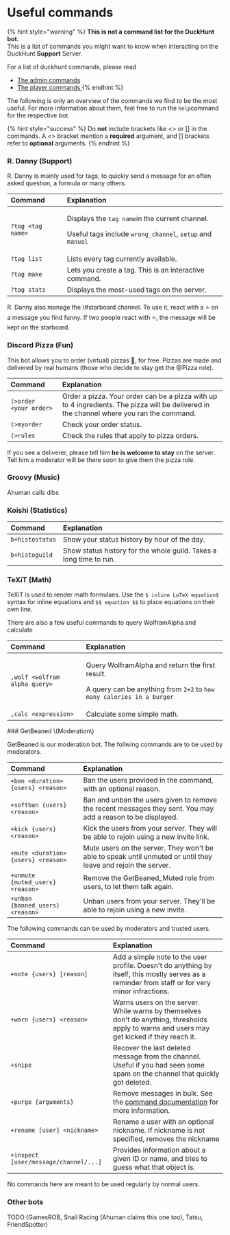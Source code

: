 # Useful commands

{% hint style="warning" %}
**This is not a command list for the DuckHunt bot.**  
This is a list of commands you might want to know when interacting on the DuckHunt **Support** Server.

For a list of duckhunt commands, please read

* [The admin commands](../bot-administration/admin-commands.md)
* [The player commands ](../players-guide/player-commands.md)
{% endhint %}

The following is only an overview of the commands we find to be the most useful. For more information about them, feel free to run the `help`command for the respective bot.

{% hint style="success" %}
Do **not** include brackets like &lt;&gt; or \[\] in the commands. A &lt;&gt; bracket mention a **required** argument, and \[\] brackets refer to **optional** arguments.
{% endhint %}

### R. Danny \(Support\)

R. Danny is mainly used for tags, to quickly send a message for an often asked question, a formula or many others.

<table>
  <thead>
    <tr>
      <th style="text-align:left">Command</th>
      <th style="text-align:left">Explanation</th>
    </tr>
  </thead>
  <tbody>
    <tr>
      <td style="text-align:left"><code>?tag &lt;tag name&gt;</code>
      </td>
      <td style="text-align:left">
        <p>Displays the <code>tag name</code>in the current channel.</p>
        <p>Useful tags include <code>wrong_channel</code>, <code>setup</code> and <code>manual</code>
        </p>
      </td>
    </tr>
    <tr>
      <td style="text-align:left"><code>?tag list</code>
      </td>
      <td style="text-align:left">Lists every tag currently available.</td>
    </tr>
    <tr>
      <td style="text-align:left"><code>?tag make</code>
      </td>
      <td style="text-align:left">Lets you create a tag. This is an interactive command.</td>
    </tr>
    <tr>
      <td style="text-align:left"><code>?tag stats</code>
      </td>
      <td style="text-align:left">Displays the most-used tags on the server.</td>
    </tr>
  </tbody>
</table>R. Danny also manage the \#starboard channel. To use it, react with a ⭐️ on a message you find funny. If two people react with ⭐️, the message will be kept on the starboard.

### Discord Pizza \(Fun\)

This bot allows you to order \(virtual\) pizzas 🍕, for free. Pizzas are made and delivered by real humans \(those who decide to stay get the @Pizza role\).

| Command | Explanation |
| :--- | :--- |
| `(>order <your order>` | Order a pizza. Your order can be a pizza with up to 4 ingredients. The pizza will be delivered in the channel where you ran the command. |
| `(>myorder` | Check your order status. |
| `(>rules` | Check the rules that apply to pizza orders. |

If you see a deliverer, please tell him **he is welcome to stay** on the server. Tell him a moderator will be there soon to give them the pizza role.

### Groovy \(Music\)

Ahuman calls dibs

### Koishi \(Statistics\)

| Command | Explanation |
| :--- | :--- |
| `b+histostatus` | Show your status history by hour of the day. |
| `b+histoguild` | Show status history for the whole guild. Takes a long time to run. |

### TeXiT \(Math\)

TeXiT is used to render math formulaes. Use the `$ inline LaTeX equation$` syntax for inline equations and `$$ equation $$` to place equations on their own line.

There are also a few useful commands to query WolframAlpha and calculate 

<table>
  <thead>
    <tr>
      <th style="text-align:left">Command</th>
      <th style="text-align:left">Explanation</th>
    </tr>
  </thead>
  <tbody>
    <tr>
      <td style="text-align:left"><code>,wolf &lt;wolfram alpha query&gt;</code>
      </td>
      <td style="text-align:left">
        <p>Query WolframAlpha and return the first result.</p>
        <p>A query can be anything from <code>2+2</code> to <code>how many calories in a burger</code>
        </p>
      </td>
    </tr>
    <tr>
      <td style="text-align:left"><code>,calc &lt;expression&gt;</code> 
      </td>
      <td style="text-align:left">Calculate some simple math.</td>
    </tr>
  </tbody>
</table>### GetBeaned \(Moderation\)

GetBeaned is our moderation bot. The follwing commands are to be used by moderators.

| Command | Explanation |
| :--- | :--- |
| `+ban <duration> {users} <reason>` | Ban the users provided in the command, with an optional reason. |
| `+softban {users} <reason>` | Ban and unban the users given to remove the recent messages they sent. You may add a reason to be displayed. |
| `+kick {users} <reason>` | Kick the users from your server. They will be able to rejoin using a new invite link. |
| `+mute <duration> {users} <reason>` | Mute users on the server. They won't be able to speak until unmuted or until they leave and rejoin the server. |
| `+unmute {muted_users} <reason>` | Remove the GetBeaned\_Muted role from users, to let them talk again. |
| `+unban {banned_users} <reason>` | Unban users from your server. They'll be able to rejoin using a new invite. |

The following commands can be used by moderators and trusted users.

| Command | Explanation |
| :--- | :--- |
| `+note {users} [reason]` | Add a simple note to the user profile. Doesn't do anything by itself, this mostly serves as a reminder from staff or for very minor infractions. |
| `+warn {users} <reason>` | Warns users on the server. While warns by themselves don't do anything, thresholds apply to warns and users may get kicked if they reach it. |
| `+snipe` | Recover the last deleted message from the channel. Useful if you had seen some spam on the channel that quickly got deleted. |
| `+purge {arguments}` | Remove messages in bulk. See the [command documentation](https://docs.getbeaned.me/bot-documentation/using-the-purge-command-to-remove-messages) for more information. |
| `+rename [user] <nickname>` | Rename a user with an optional nickname. If nickname is not specified, removes the nickname |
| `+inspect [user/message/channel/...]` | Provides information about a given ID or name, and tries to guess what that object is. |

No commands here are meant to be used regularly by normal users.

### Other bots

TODO \(GamesROB, Snail Racing \(Ahuman claims this one too\), Tatsu, FriendSpotter\)



